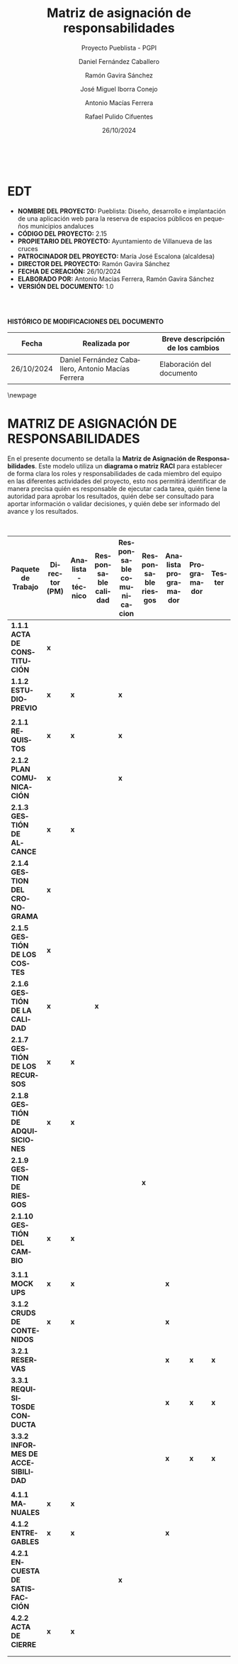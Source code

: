 ﻿---
title: "Matriz de asignación de responsabilidades"  # modificar
subtitle: "Proyecto Pueblista - PGPI"
date: "26/10/2024"  # modificar
subject: "PGPI"
author: [Daniel Fernández Caballero, Ramón Gavira Sánchez, José Miguel Iborra Conejo, Antonio Macías Ferrera, Rafael Pulido Cifuentes]
lang: "es"
titlepage: true,
titlepage-text-color: "1C1C1C"
titlepage-rule-color: "1C1C1C"
titlepage-rule-height: 0
titlepage-background: "../../../plantilla-markdown/background2H.pdf" # modificar si el doc es horizontal
page-background: "../../../plantilla-markdown/background2.pdf" # opcional, para fondo pagina
footer-left: "Pueblista - PGPI"
footer-right: "\\thepage"
---

<br>

# EDT

- **NOMBRE DEL PROYECTO:** Pueblista: Diseño, desarrollo e implantación de una aplicación web para la reserva de espacios públicos en pequeños municipios andaluces 
- **CÓDIGO DEL PROYECTO:** 2.15
- **PROPIETARIO DEL PROYECTO:** Ayuntamiento de Villanueva de las cruces
- **PATROCINADOR DEL PROYECTO:** María José Escalona (alcaldesa)
- **DIRECTOR DEL PROYECTO:** Ramón Gavira Sánchez
- **FECHA DE CREACIÓN:** 26/10/2024
- **ELABORADO POR:** Antonio Macías Ferrera, Ramón Gavira Sánchez
- **VERSIÓN DEL DOCUMENTO:** 1.0

<br>

<br>

**HISTÓRICO DE MODIFICACIONES DEL DOCUMENTO** 

|Fecha	|Realizada por	|Breve descripción de los cambios
| ----- | ------------- | ----------------- |
| 26/10/2024	|  Daniel Fernández Caballero, Antonio Macías Ferrera	| Elaboración del documento  |

\newpage


# MATRIZ DE ASIGNACIÓN DE RESPONSABILIDADES
En el presente documento se detalla la **Matriz de Asignación de Responsabilidades**. Este modelo utiliza un **diagrama o matriz RACI** para establecer de forma clara los roles y responsabilidades de cada miembro del equipo en las diferentes actividades del proyecto, esto nos permitirá identificar de manera precisa quién es responsable de ejecutar cada tarea, quién tiene la autoridad para aprobar los resultados, quién debe ser consultado para aportar información o validar decisiones, y quién debe ser informado del avance y los resultados. 

<br>



|**Paquete de Trabajo**|Director (PM)|Analista - técnico|Responsable calidad|Responsable comunicacion|Responsable riesgos|Analista programador|Programador|Tester|Formador|Diseñador UI/UX|Experto en accesibilidad|
| ------- | ------- | ------- | ------- | ------- | ------- | ------- | ------- | ------- | ------- | ------- | ------- |
|**1.1.1 ACTA DE CONSTITUCIÓN**|**x**|||||||||||
|**1.1.2 ESTUDIOPREVIO**|**x**|**x**||**x**||||||||
|||||||||||||
|**2.1.1 REQUISTOS**|**x**|**x**||**x**||||||||
|**2.1.2 PLAN COMUNICACIÓN**|**x**|||**x**||||||||
|**2.1.3 GESTIÓN DE ALCANCE**|**x**|**x**||||||||||
|**2.1.4 GESTION DEL CRONOGRAMA**|**x**|||||||||||
|**2.1.5 GESTIÓN DE LOS COSTES**|**x**|||||||||||
|**2.1.6 GESTIÓN DE LA CALIDAD**|**x**||**x**|||||||||
|**2.1.7 GESTIÓN DE LOS RECURSOS**|**x**|**x**||||||||||
|**2.1.8 GESTIÓN DE ADQUISICIONES**|**x**|**x**||||||||||
|**2.1.9 GESTION DE RIESGOS**|||||**x**|||||||
|**2.1.10 GESTIÓN DEL CAMBIO**|**x**|**x**||||||||||
|||||||||||||
|**3.1.1 MOCK UPS**|**x**|**x**||||**x**|||**x**|**x**||
|**3.1.2 CRUDS DE CONTENIDOS**|**x**|**x**||||**x**|||**x**|||
|**3.2.1 RESERVAS**||||||**x**|**x**|**x**||**x**|**x**|
|**3.3.1 REQUISITOSDE CONDUCTA**||||||**x**|**x**|**x**||**x**|**x**|
|**3.3.2 INFORMES DE ACCESIBILIDAD**||||||**x**|**x**|**x**||**x**|**x**|
|||||||||||||
|**4.1.1 MANUALES**|**x**|**x**||||||||||
|**4.1.2 ENTREGABLES**|**x**|**x**||||**x**||||||
|**4.2.1 ENCUESTA DE SATISFACCIÓN**||||**x**||||||||
|**4.2.2 ACTA DE CIERRE**|**x**|**x**||||||||||
|||||||||||||
|||||||||||||

